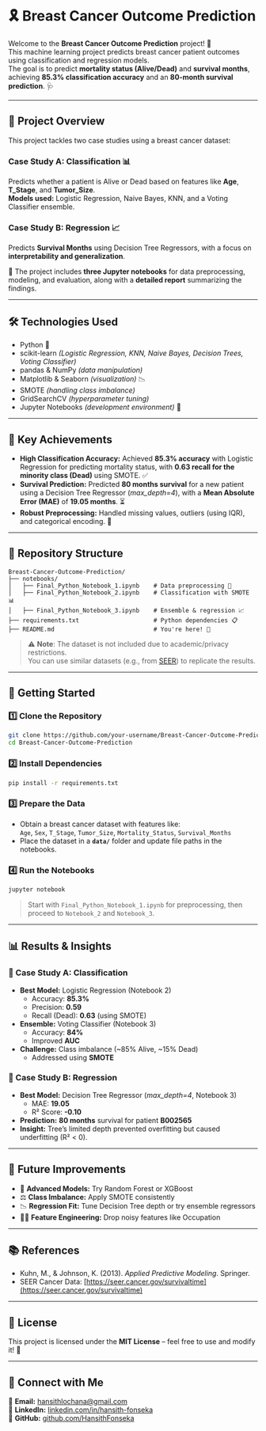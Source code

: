 
# 🎗️ Breast Cancer Outcome Prediction

Welcome to the **Breast Cancer Outcome Prediction** project! 🚀  
This machine learning project predicts breast cancer patient outcomes using classification and regression models.  
The goal is to predict **mortality status (Alive/Dead)** and **survival months**, achieving **85.3% classification accuracy** and an **80-month survival prediction**. 🩺

---

## 📖 Project Overview

This project tackles two case studies using a breast cancer dataset:

### Case Study A: Classification 📊
Predicts whether a patient is Alive or Dead based on features like **Age**, **T_Stage**, and **Tumor_Size**.  
**Models used:** Logistic Regression, Naive Bayes, KNN, and a Voting Classifier ensemble.

### Case Study B: Regression 📈
Predicts **Survival Months** using Decision Tree Regressors, with a focus on **interpretability and generalization**.

🧾 The project includes **three Jupyter notebooks** for data preprocessing, modeling, and evaluation, along with a **detailed report** summarizing the findings.

---

## 🛠️ Technologies Used

- Python 🐍  
- scikit-learn *(Logistic Regression, KNN, Naive Bayes, Decision Trees, Voting Classifier)*  
- pandas & NumPy *(data manipulation)*  
- Matplotlib & Seaborn *(visualization)* 📉  
- SMOTE *(handling class imbalance)*  
- GridSearchCV *(hyperparameter tuning)*  
- Jupyter Notebooks *(development environment)* 📓

---

## 🌟 Key Achievements

- **High Classification Accuracy:** Achieved **85.3% accuracy** with Logistic Regression for predicting mortality status, with **0.63 recall for the minority class (Dead)** using SMOTE. ✅  
- **Survival Prediction:** Predicted **80 months survival** for a new patient using a Decision Tree Regressor (*max_depth=4*), with a **Mean Absolute Error (MAE)** of **19.05 months**. ⏳  
- **Robust Preprocessing:** Handled missing values, outliers (using IQR), and categorical encoding. 🧹  

---

## 📂 Repository Structure

```
Breast-Cancer-Outcome-Prediction/
├── notebooks/
│   ├── Final_Python_Notebook_1.ipynb    # Data preprocessing 🧼
│   ├── Final_Python_Notebook_2.ipynb    # Classification with SMOTE 📊
│   ├── Final_Python_Notebook_3.ipynb    # Ensemble & regression 📈
├── requirements.txt                     # Python dependencies 📋
├── README.md                            # You're here! 👋
```

> ⚠️ **Note**: The dataset is not included due to academic/privacy restrictions.  
> You can use similar datasets (e.g., from [SEER](https://seer.cancer.gov/survivaltime)) to replicate the results.

---

## 🚀 Getting Started

### 1️⃣ Clone the Repository

```bash
git clone https://github.com/your-username/Breast-Cancer-Outcome-Prediction.git
cd Breast-Cancer-Outcome-Prediction
```

### 2️⃣ Install Dependencies

```bash
pip install -r requirements.txt
```

### 3️⃣ Prepare the Data

- Obtain a breast cancer dataset with features like:  
  `Age`, `Sex`, `T_Stage`, `Tumor_Size`, `Mortality_Status`, `Survival_Months`
- Place the dataset in a **`data/`** folder and update file paths in the notebooks.

### 4️⃣ Run the Notebooks

```bash
jupyter notebook
```

> Start with `Final_Python_Notebook_1.ipynb` for preprocessing, then proceed to `Notebook_2` and `Notebook_3`.

---

## 📊 Results & Insights

### 🔹 Case Study A: Classification

- **Best Model:** Logistic Regression (Notebook 2)  
  - Accuracy: **85.3%**  
  - Precision: **0.59**  
  - Recall (Dead): **0.63** (using SMOTE)
- **Ensemble:** Voting Classifier (Notebook 3)  
  - Accuracy: **84%**  
  - Improved **AUC**
- **Challenge:** Class imbalance (~85% Alive, ~15% Dead)  
  - Addressed using **SMOTE**

### 🔹 Case Study B: Regression

- **Best Model:** Decision Tree Regressor (*max_depth=4*, Notebook 3)  
  - MAE: **19.05**  
  - R² Score: **-0.10**
- **Prediction:** **80 months** survival for patient **B002565**  
- **Insight:** Tree’s limited depth prevented overfitting but caused underfitting (R² < 0).

---

## 🔧 Future Improvements

- 🧪 **Advanced Models:** Try Random Forest or XGBoost  
- ⚖️ **Class Imbalance:** Apply SMOTE consistently  
- 📉 **Regression Fit:** Tune Decision Tree depth or try ensemble regressors  
- 🧑‍🔬 **Feature Engineering:** Drop noisy features like Occupation  

---

## 📚 References

- Kuhn, M., & Johnson, K. (2013). *Applied Predictive Modeling*. Springer.  
- SEER Cancer Data: [https://seer.cancer.gov/survivaltime](https://seer.cancer.gov/survivaltime)

---

## 📄 License

This project is licensed under the **MIT License** – feel free to use and modify it! 🌟

---

## 🙋 Connect with Me

📧 **Email:** hansithlochana@gmail.com  
🔗 **LinkedIn:** [linkedin.com/in/hansith-fonseka](https://www.linkedin.com/in/hansith-fonseka)  
🐙 **GitHub:** [github.com/HansithFonseka](https://github.com/HansithFonseka)
